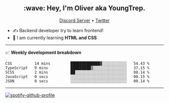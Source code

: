 <h2 align="center">:wave: Hey, I'm Oliver aka YoungTrep.</h2>
<p align="center">
  <a href="https://discord.gg/CfRPnCDEaN">Discord Server</a> •
  <a href="https://twitter.com/trep_young">Twitter</a>
</p>

- ✍️ Backend developer try to learn frontend!
- 📝 I am currently learning **HTML and CSS**

-------

📈 **Weekly development breakdown**
<!--START_SECTION:waka-->

```text
CSS          14 mins         █████████████▓░░░░░░░░░░░   54.43 %
TypeScript   9 mins          █████████▒░░░░░░░░░░░░░░░   37.15 %
SCSS         2 mins          ██░░░░░░░░░░░░░░░░░░░░░░░   08.14 %
JavaScript   0 secs          ░░░░░░░░░░░░░░░░░░░░░░░░░   00.15 %
JSON         0 secs          ░░░░░░░░░░░░░░░░░░░░░░░░░   00.14 %
```

<!--END_SECTION:waka-->

-------

[![spotify-github-profile](https://spotify-github-profile.vercel.app/api/view?uid=315t6j4cjref4f6sq5sghqo52d6i&cover_image=true&theme=natemoo-re-bar_color=53b14f&bar_color_cover=false)](https://github.com/kittinan/spotify-github-profile)

